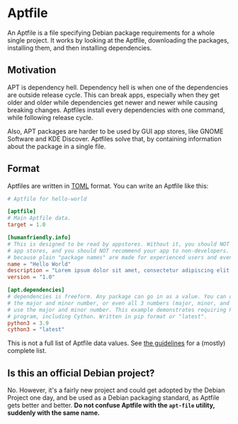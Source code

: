 # Aptfile

An Aptfile is a file specifying Debian package requirements for a whole single project.
It works by looking at the Aptfile, downloading the packages, installing them, and then
installing dependencies.

## Motivation

APT is dependency hell. Dependency hell is when one of the dependencies are outside release
cycle. This can break apps, especially when they get older and older while dependencies get
newer and newer while causing breaking changes. Aptfiles install every dependencies with
one command, while following release cycle.

Also, APT packages are harder to be used by GUI app stores, like GNOME Software and KDE
Discover. Aptfiles solve that, by containing information about the package in a single
file.

## Format

Aptfiles are written in [TOML](https://toml.io/en/) format. You can write an Aptfile like this:

```toml
# Aptfile for hello-world

[aptfile]
# Main Aptfile data.
target = 1.0

[humanfriendly.info]
# This is designed to be read by appstores. Without it, you should NOT list your app on Linux
# app stores, and you should NOT recommend your app to non-developers. It's called "humanfriendly"
# because plain "package names" are made for experienced users and even "robots".
name = "Hello World"
description = "Lorem ipsum dolor sit amet, consectetur adipiscing elit."
version = "1.0"

[apt.dependencies]
# dependencies is freeform. Any package can go in as a value. You can define just the major number,
# the major and minor number, or even all 3 numbers (major, minor, and patch). It is recommended to
# use the major and minor number. This example demonstrates requiring Python 3.9 or newer to run the
# program, including Cython. Written in pip format or "latest".
python3 = 3.9
cython3 = "latest"
```

This is not a full list of Aptfile data values. See [the guidelines](https://tylerms887.github.io/Aptfile)
for a (mostly) complete list.

## Is this an official Debian project?

No. However, it's a fairly new project and could get adopted by the Debian Project one day, and
be used as a Debian packaging standard, as Aptfile gets better and better. **Do not confuse Aptfile with
the `apt-file` utility, suddenly with the same name.**
